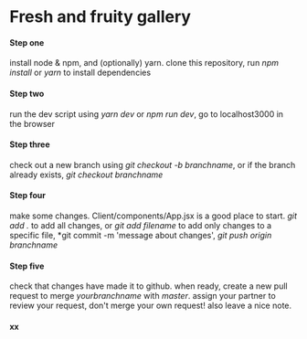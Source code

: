# Fresh and fruity gallery

#### Step one
install node & npm, and (optionally) yarn. 
clone this repository, run *npm install* or *yarn* to install dependencies

#### Step two
run the dev script using *yarn dev* or *npm run dev*, go to localhost3000 in the browser

#### Step three
check out a new branch using *git checkout -b branchname*, or if the branch already exists, *git checkout branchname*

#### Step four 
make some changes. Client/components/App.jsx is a good place to start.
*git add .* to add all changes, or *git add filename* to add only changes to a specific file,
*git commit -m 'message about changes',
*git push origin branchname*

#### Step five
check that changes have made it to github. when ready, create a new pull request to merge *yourbranchname* with *master*. assign your partner to review your request, don't merge your own request! also leave a nice note. 

#### xx
